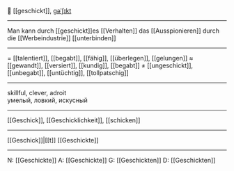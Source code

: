 🧠 [[geschickt]], [ɡəˈʃɪkt](https://youglish.com/pronounce/geschickt/german)

---
Man kann durch [[geschickt]]es [[Verhalten]] das [[Ausspionieren]] durch die [[Werbeindustrie]] [[unterbinden]]

---
= [[talentiert]], [[begabt]], [[fähig]], [[überlegen]], [[gelungen]]
≈ [[gewandt]], [[versiert]], [[kundig]], [[begabt]]
≠ [[ungeschickt]], [[unbegabt]], [[untüchtig]], [[tollpatschig]]

---
skillful, clever, adroit  
умелый, ловкий, искусный

---
[[Geschick]], [[Geschicklichkeit]], [[schicken]]

---
[[Geschick]]|[[t]]
[[Geschickte]]


---
N: [[Geschickte]]
A: [[Geschickte]]
G: [[Geschickten]]
D: [[Geschickten]]
